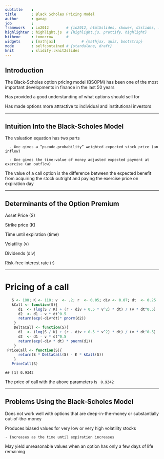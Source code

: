 ```yaml
---
subtitle    : 
title       : Black Scholes Pricing Model
author      : ganap
job         : 
framework   : io2012        # {io2012, html5slides, shower, dzslides, ...}
highlighter : highlight.js  # {highlight.js, prettify, highlight}
hitheme     : tomorrow      # 
widgets     : [mathjax]            # {mathjax, quiz, bootstrap}
mode        : selfcontained # {standalone, draft}
knit        : slidify::knit2slides
---
```


## Introduction

The Black-Scholes option pricing model (BSOPM) has been one of the most important developments in finance in the last 50 years

Has provided a good understanding of what options should sell for

Has made options more attractive to individual and institutional investors

---

## Intuition Into the Black-Scholes Model

The valuation equation has two parts

      - One gives a “pseudo-probability” weighted expected stock price (an inflow)
      
      - One gives the time-value of money adjusted expected payment at exercise (an outflow)

The value of a call option is the difference between the expected benefit from 
acquiring the stock outright and paying the exercise price on expiration day

---
## Determinants of the Option Premium

Asset Price (S)

Strike price (K)

Time until expiration (time)

Volatility (v)

Dividends (div)

Risk-free interest rate (r)

---

# Pricing of a call 

```r
   S <- 100; K <- 110; v  <- .2; r  <- 0.05; div <- 0.07; dt  <- 0.25
   kCall <- function(S){  
      d1  <- (log(S / K) + (r - div + 0.5 * v^2) * dt) / (v * dt^0.5)
      d2  <- d1 - v * dt^0.5
      return(exp(-div*dt)* pnorm(d2))
    }    
    DeltaCall <- function(S){      
      d1  <- (log(S / K) + (r - div + 0.5 * v^2) * dt) / (v * dt^0.5)
      d2  <- d1 - v * dt^0.5    
      return(exp(-div * dt) * pnorm(d1))
    }
 PriceCall <- function(S){
      return(S * DeltaCall(S) - K * kCall(S))
    }
   PriceCall(S)
```

```
## [1] 0.9342
```
The price of call with the above parameters is ` 0.9342`

---

## Problems Using the Black-Scholes Model

Does not work well with options that are deep-in-the-money or substantially out-of-the-money

Produces biased values for very low or  very high volatility stocks

    - Increases as the time until expiration increases
  
May yield unreasonable values when an option has only a few days of life remaining


